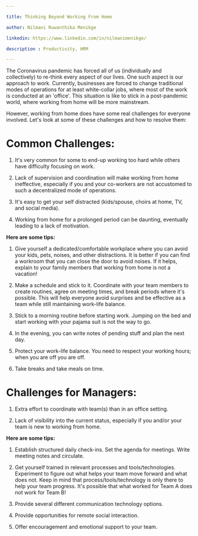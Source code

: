 ```yaml
---

title: Thinking Beyond Working From Home

author: Nilmani Ruwanthika Menikge

linkedin: https://www.linkedin.com/in/nilmanimenikge/

description : Productivity, HRM

---
```


The Coronavirus pandemic has forced all of us (individually and collectively) to
re-think every aspect of our lives. One such aspect is our approach to work.
Currently, businesses are forced to change traditional modes of operations for
at least white-collar jobs, where most of the work is conducted at an 'office'.
This situation is like to stick in a post-pandemic world, where working from
home will be more mainstream.

However, working from home does have some real challenges for everyone involved.
Let's look at some of these challenges and how to resolve them:

# Common Challenges:

1. It's very common for some to end-up working too hard while others have
difficulty focusing on work.

2. Lack of supervision and coordination will make working from home ineffective,
especially if you and your co-workers are not accustomed to such a decentralized
mode of operations.

3. It's easy to get your self distracted (kids/spouse, choirs at home, TV, and
social media).

4. Working from home for a prolonged period can be daunting, eventually leading
to a lack of motivation.

**Here are some tips:**

1. Give yourself a dedicated/comfortable workplace where you can avoid your
kids, pets, noises, and other distractions. It is better if you can find a
workroom that you can close the door to avoid noises. If it helps, explain to
your family members that working from home is not a vacation!

2. Make a schedule and stick to it. Coordinate with your team members to create
routines, agree on meeting times, and break periods where it's possible. This
will help everyone avoid surprises and be effective as a team while still
maintaining work-life balance.

3. Stick to a morning routine before starting work. Jumping on the bed and start
working with your pajama suit is not the way to go.

4. In the evening, you can write notes of pending stuff and plan the next day.

5. Protect your work-life balance. You need to respect your working hours; when
you are off you are off.

6. Take breaks and take meals on time.

# Challenges for Managers:

1. Extra effort to coordinate with team(s) than in an office setting.

2. Lack of visibility into the current status, especially if you and/or your
team is new to working from home.

**Here are some tips:**

1. Establish structured daily check-ins. Set the agenda for meetings. Write
meeting notes and circulate.

2. Get yourself trained in relevant processes and tools/technologies. Experiment
to figure out what helps your team move forward and what does not. Keep in mind
that process/tools/technology is only there to help your team progress. It's
possible that what worked for Team A does not work for Team B!

3. Provide several different communication technology options.

4. Provide opportunities for remote social interaction.

5. Offer encouragement and emotional support to your team.


